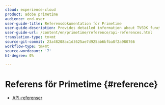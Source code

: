 ```yaml
---
cloud: experience-cloud
product: adobe primetime
audience: end-user
user-guide-title: Referensdokumentation för Primetime
user-guide-description: Provides detailed information about TVSDK functions, data structures and other programming constructs.
user-guide-url: /content/en/primetime/reference/api-references.html
translation-type: tm+mt
source-git-commit: 23a48208ac1d3625ae7d925ab6bfba8f2a980766
workflow-type: tm+mt
source-wordcount: '7'
ht-degree: 0%

---
```



# Referens för Primetime {#reference}

+ [API-referenser](api-references.md)
